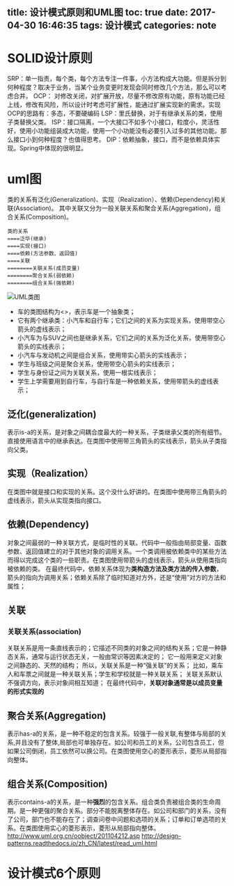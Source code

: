 title: 设计模式原则和UML图
toc: true
date: 2017-04-30 16:46:35
tags: 设计模式
categories: note
---
# SOLID设计原则
SRP：单一指责，每个类，每个方法专注一件事，小方法构成大功能。但是拆分到何种程度？取决于业务，当某个业务变更时发现会同时修改几个方法，那么可以考虑合并。
OCP： 对修改关闭，对扩展开放，尽量不修改原有功能，原有功能已经上线，修改有风险，所以设计时考虑可扩展性，能通过扩展实现新的需求。实现OCP的思路有：多态，不要硬编码
LSP：里氏替换，对于有继承关系的类，使用子类替换父类。
ISP：接口隔离，一个大接口不如多个小接口，粒度小，灵活性好，使用小功能组装成大功能，使用一个小功能没有必要引入过多的其他功能。那么接口小到何种程度？也值得思考。
DIP：依赖抽象，接口，而不是依赖具体实现。Spring中体现的很明显。
# uml图
类的关系有泛化(Generalization)、实现（Realization）、依赖(Dependency)和关联(Association)。
其中关联又分为一般关联关系和聚合关系(Aggregation)，组合关系(Composition)。
```
类的关系
====泛华(继承)
====实现(接口)
====依赖(方法参数、返回值)
====关联
========关联关系(成员变量)
========聚合关系(弱依赖)
========组合关系(强依赖)
```
![UML类图](http://7xilc8.com1.z0.glb.clouddn.com/uml_class_struct.jpg)
- 车的类图结构为<<abstract>>，表示车是一个抽象类；
- 它有两个继承类：小汽车和自行车；它们之间的关系为实现关系，使用带空心箭头的虚线表示；
- 小汽车为与SUV之间也是继承关系，它们之间的关系为泛化关系，使用带空心箭头的实线表示；
- 小汽车与发动机之间是组合关系，使用带实心箭头的实线表示；
- 学生与班级之间是聚合关系，使用带空心箭头的实线表示；
- 学生与身份证之间为关联关系，使用一根实线表示；
- 学生上学需要用到自行车，与自行车是一种依赖关系，使用带箭头的虚线表示；

## 泛化(generalization)
表示is-a的关系，是对象之间耦合度最大的一种关系，子类继承父类的所有细节。直接使用语言中的继承表达。在类图中使用带三角箭头的实线表示，箭头从子类指向父类。
## 实现（Realization）
在类图中就是接口和实现的关系。这个没什么好讲的。在类图中使用带三角箭头的虚线表示，箭头从实现类指向接口。
## 依赖(Dependency)
对象之间最弱的一种关联方式，是临时性的关联。代码中一般指由局部变量、函数参数、返回值建立的对于其他对象的调用关系。一个类调用被依赖类中的某些方法而得以完成这个类的一些职责。在类图使用带箭头的虚线表示，箭头从使用类指向被依赖的类。
在最终代码中，依赖关系体现为**类构造方法及类方法的传入参数**，箭头的指向为调用关系；依赖关系除了临时知道对方外，还是“使用”对方的方法和属性；
## 关联
### 关联关系(association)
关联关系是用一条直线表示的；它描述不同类的对象之间的结构关系；它是一种静态关系，通常与运行状态无关，一般由常识等因素决定的；
它一般用来定义对象之间静态的、天然的结构； 所以，关联关系是一种“强关联”的关系；
比如，乘车人和车票之间就是一种关联关系；学生和学校就是一种关联关系；
关联关系默认不强调方向，表示对象间相互知道；
在最终代码中，**关联对象通常是以成员变量的形式实现的**
## 聚合关系(Aggregation)
表示has-a的关系，是一种不稳定的包含关系。较强于一般关联,有整体与局部的关系,并且没有了整体,局部也可单独存在。如公司和员工的关系，公司包含员工，但如果公司倒闭，员工依然可以换公司。在类图使用空心的菱形表示，菱形从局部指向整体。
## 组合关系(Composition)
表示contains-a的关系，是一种**强烈**的包含关系。组合类负责被组合类的生命周期。是一种更强的聚合关系。部分不能脱离整体存在。如公司和部门的关系，没有了公司，部门也不能存在了；调查问卷中问题和选项的关系；订单和订单选项的关系。在类图使用实心的菱形表示，菱形从局部指向整体。
http://www.uml.org.cn/oobject/201104212.asp
http://design-patterns.readthedocs.io/zh_CN/latest/read_uml.html

# 设计模式6个原则
